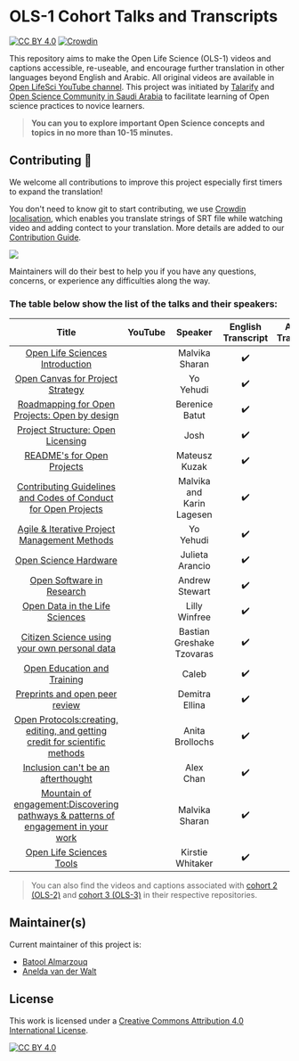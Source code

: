 # OLS-1 Cohort Talks and Transcripts

[![CC BY 4.0][cc-by-shield]][cc-by]
[![Crowdin](https://badges.crowdin.net/ols1/localized.svg)](https://crowdin.com/project/ols1)

This repository aims to make the Open Life Science (OLS-1) videos and captions accessible, re-useable, and encourage further translation in other languages beyond English and Arabic. All original videos are available in [Open LifeSci YouTube channel](https://www.youtube.com/channel/UCs12-ZgnDJOWIWN3Vo1XHXA). This project was initiated by [Talarify](https://twitter.com/talarify?lang=en) and [Open Science Community in Saudi Arabia](https://twitter.com/OpenSciSaudi) to facilitate learning of Open science practices to novice learners. 

> **You can you to explore important Open Science concepts and topics in no more than 10-15 minutes.**

## Contributing :gift_heart:

We welcome all contributions to improve this project especially first timers to expand the translation! 

You don't need to know git to start contributing, we use [Crowdin localisation](https://crowdin.com/project/ols1), which enables you translate strings of SRT file while watching video and adding contect to your translation. More details are added to our [Contribution Guide](CONTRIBUTING.md).

![](imgs/crowdin-gif.gif)

Maintainers will do their best to help you if you have any
questions, concerns, or experience any difficulties along the way.

### The table below show the list of the talks and their speakers:


|                                         Title                                         	|                                                      YouTube                                                     	|          Speaker          	| English Transcript 	|  Arabic Transcript 	|
|:-------------------------------------------------------------------------------------:	|:----------------------------------------------------------------------------------------------------------------:	|:-------------------------:	|:------------------:	|:------------------:	|
|                          [Open Life Sciences Introduction]()                          	| [<img src ='https://www.online-tech-tips.com/wp-content/uploads/2019/07/youtube-1.png'  width=35 height=15 />]() 	|       Malvika Sharan      	| :heavy_check_mark: 	| :heavy_check_mark: 	|
|                          [Open Canvas for Project Strategy]()                         	| [<img src ='https://www.online-tech-tips.com/wp-content/uploads/2019/07/youtube-1.png'  width=35 height=15 />]() 	|         Yo Yehudi         	| :heavy_check_mark: 	|                    	|
|                   [Roadmapping for Open Projects: Open by design]()                   	| [<img src ='https://www.online-tech-tips.com/wp-content/uploads/2019/07/youtube-1.png'  width=35 height=15 />]() 	|       Berenice Batut      	| :heavy_check_mark: 	|                    	|
|                         [Project Structure: Open Licensing]()                         	| [<img src ='https://www.online-tech-tips.com/wp-content/uploads/2019/07/youtube-1.png'  width=35 height=15 />]() 	|            Josh           	| :heavy_check_mark: 	|                    	|
|                             [README's for Open Projects]()                            	| [<img src ='https://www.online-tech-tips.com/wp-content/uploads/2019/07/youtube-1.png'  width=35 height=15 />]() 	|       Mateusz Kuzak       	| :heavy_check_mark: 	|                    	|
|           [Contributing Guidelines and Codes of Conduct for Open Projects]()          	| [<img src ='https://www.online-tech-tips.com/wp-content/uploads/2019/07/youtube-1.png'  width=35 height=15 />]() 	| Malvika and Karin Lagesen 	| :heavy_check_mark: 	|                    	|
|                    [Agile & Iterative Project Management Methods]()                   	| [<img src ='https://www.online-tech-tips.com/wp-content/uploads/2019/07/youtube-1.png'  width=35 height=15 />]() 	|         Yo Yehudi         	| :heavy_check_mark: 	|                    	|
|                               [Open Science Hardware]()                               	| [<img src ='https://www.online-tech-tips.com/wp-content/uploads/2019/07/youtube-1.png'  width=35 height=15 />]() 	|      Julieta Arancio      	| :heavy_check_mark: 	|                    	|
|                             [Open Software in Research]()                             	| [<img src ='https://www.online-tech-tips.com/wp-content/uploads/2019/07/youtube-1.png'  width=35 height=15 />]() 	|       Andrew Stewart      	| :heavy_check_mark: 	|                    	|
|                           [Open Data in the Life Sciences]()                          	| [<img src ='https://www.online-tech-tips.com/wp-content/uploads/2019/07/youtube-1.png'  width=35 height=15 />]() 	|       Lilly Winfree       	| :heavy_check_mark: 	|                    	|
|                    [Citizen Science using your own personal data]()                   	| [<img src ='https://www.online-tech-tips.com/wp-content/uploads/2019/07/youtube-1.png'  width=35 height=15 />]() 	| Bastian Greshake Tzovaras 	| :heavy_check_mark: 	|                    	|
|                            [Open Education and Training]()                            	| [<img src ='https://www.online-tech-tips.com/wp-content/uploads/2019/07/youtube-1.png'  width=35 height=15 />]() 	|           Caleb           	| :heavy_check_mark: 	|                    	|
|                           [Preprints and open peer review]()                          	| [<img src ='https://www.online-tech-tips.com/wp-content/uploads/2019/07/youtube-1.png'  width=35 height=15 />]() 	|       Demitra Ellina      	| :heavy_check_mark: 	|                    	|
|    [Open Protocols:creating, editing, and getting credit for scientific methods]()    	| [<img src ='https://www.online-tech-tips.com/wp-content/uploads/2019/07/youtube-1.png'  width=35 height=15 />]() 	|      Anita Brollochs      	| :heavy_check_mark: 	|                    	|
|                         [Inclusion can't be an afterthought]()                        	| [<img src ='https://www.online-tech-tips.com/wp-content/uploads/2019/07/youtube-1.png'  width=35 height=15 />]() 	|         Alex Chan         	| :heavy_check_mark: 	|                    	|
| [Mountain of engagement:Discovering pathways & patterns of engagement in your work]() 	| [<img src ='https://www.online-tech-tips.com/wp-content/uploads/2019/07/youtube-1.png'  width=35 height=15 />]() 	|       Malvika Sharan      	| :heavy_check_mark: 	|                    	|
|                              [Open Life Sciences Tools]()                             	| [<img src ='https://www.online-tech-tips.com/wp-content/uploads/2019/07/youtube-1.png'  width=35 height=15 />]() 	|      Kirstie Whitaker     	| :heavy_check_mark: 	|                    	|

> You can also find the videos and captions associated with [cohort 2 (OLS-2)](https://github.com/open-life-science/ols2-cohort-talks-and-transcripts) and [cohort 3 (OLS-3)](https://github.com/open-life-science/ols3-cohort-talks-and-transcripts) in their respective repositories.

## Maintainer(s)

Current maintainer of this project is:

* [Batool Almarzouq](https://github.com/BatoolMM)
* [Anelda van der Walt](https://github.com/anelda)


## License

This work is licensed under a
[Creative Commons Attribution 4.0 International License][cc-by].

[![CC BY 4.0][cc-by-image]][cc-by]

[cc-by]: http://creativecommons.org/licenses/by/4.0/
[cc-by-image]: https://i.creativecommons.org/l/by/4.0/88x31.png
[cc-by-shield]: https://img.shields.io/badge/License-CC%20BY%204.0-lightgrey.svg
